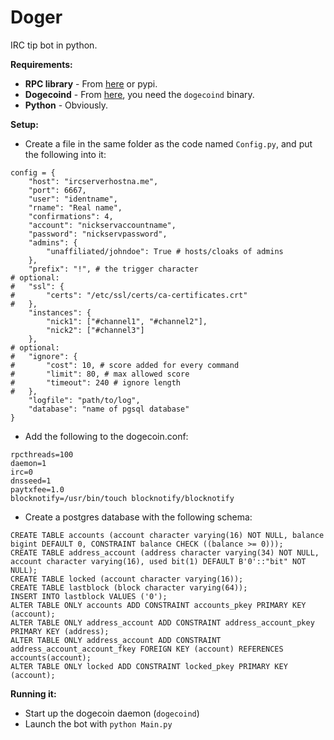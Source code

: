 Doger
=====

IRC tip bot in python.

**Requirements:**

- **RPC library** - From [here](https://github.com/jcsaaddupuy/dogecoin-python) or pypi.
- **Dogecoind** - From [here](https://github.com/dogecoin/dogecoin/), you need the `dogecoind` binary.
- **Python** - Obviously.

**Setup:**

- Create a file in the same folder as the code named `Config.py`, and put the following into it:

```
config = {
	"host": "ircserverhostna.me",
	"port": 6667,
	"user": "identname",
	"rname": "Real name",
	"confirmations": 4,
	"account": "nickservaccountname",
	"password": "nickservpassword",
	"admins": {
		"unaffiliated/johndoe": True # hosts/cloaks of admins
	},
	"prefix": "!", # the trigger character
# optional:
#	"ssl": {
#		"certs": "/etc/ssl/certs/ca-certificates.crt"
#	},
	"instances": {
		"nick1": ["#channel1", "#channel2"],
		"nick2": ["#channel3"]
	},
# optional:
#	"ignore": {
#		"cost": 10, # score added for every command
#		"limit": 80, # max allowed score
#		"timeout": 240 # ignore length
#	},
	"logfile": "path/to/log",
	"database": "name of pgsql database"
}
```

- Add the following to the dogecoin.conf:

```
rpcthreads=100
daemon=1
irc=0
dnsseed=1
paytxfee=1.0
blocknotify=/usr/bin/touch blocknotify/blocknotify
```

- Create a postgres database with the following schema:

```
CREATE TABLE accounts (account character varying(16) NOT NULL, balance bigint DEFAULT 0, CONSTRAINT balance CHECK ((balance >= 0)));
CREATE TABLE address_account (address character varying(34) NOT NULL, account character varying(16), used bit(1) DEFAULT B'0'::"bit" NOT NULL);
CREATE TABLE locked (account character varying(16));
CREATE TABLE lastblock (block character varying(64));
INSERT INTO lastblock VALUES ('0');
ALTER TABLE ONLY accounts ADD CONSTRAINT accounts_pkey PRIMARY KEY (account);
ALTER TABLE ONLY address_account ADD CONSTRAINT address_account_pkey PRIMARY KEY (address);
ALTER TABLE ONLY address_account ADD CONSTRAINT address_account_account_fkey FOREIGN KEY (account) REFERENCES accounts(account);
ALTER TABLE ONLY locked ADD CONSTRAINT locked_pkey PRIMARY KEY (account);
```
    
**Running it:**

- Start up the dogecoin daemon (`dogecoind`)
- Launch the bot with `python Main.py`
